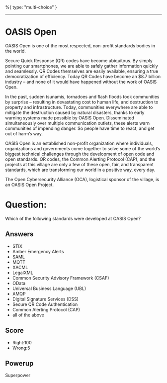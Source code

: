 %{
 type: "multi-choice"
}

---
# OASIS Open
OASIS Open is one of the most respected, non-profit standards bodies in the world.

Secure Quick Response (QR) codes have become ubiquitous. By simply pointing our smartphones, we are able to safely gather information quickly and seamlessly. QR Codes themselves are easily available, ensuring a true democratization of efficiency. Today QR Codes have become an $8.7 billion industry – and none of it would have happened without the work of OASIS Open.

In the past, sudden tsunamis, tornadoes and flash floods took communities by surprise – resulting in devastating cost to human life, and destruction to property and infrastructure. Today, communities everywhere are able to mitigate the destruction caused by natural disasters, thanks to early warning systems made possible by OASIS Open. Disseminated simultaneously over multiple communication outlets, these alerts warn communities of impending danger. So people have time to react, and get out of harm’s way.

OASIS Open is an established non-profit organization where individuals, organizations and governments come together to solve some of the world’s biggest technical challenges through the development of open code and open standards. QR codes, the Common Alerting Protocol (CAP), and the projects at this village are only a few of these open, fair, and transparent standards, which are transforming our world in a positive way, every day.

The Open Cybersecurity Alliance (OCA), logistical sponsor of the village, is an OASIS Open Project. 

# Question:
Which of the following standards were developed at OASIS Open?

## Answers
- STIX
- Amber Emergency Alerts
- SAML
- MQTT
- XACML
- LegalXML
- Common Security Advisory Framework (CSAF)
- OData
- Universal Business Language (UBL)
- AMQP
- Digital Signature Services (DSS)
- Secure QR Code Authentication
- Common Alerting Protocol (CAP)
- all of the above


## Score
- Right:100
- Wrong:5

## Powerup
Superpower
